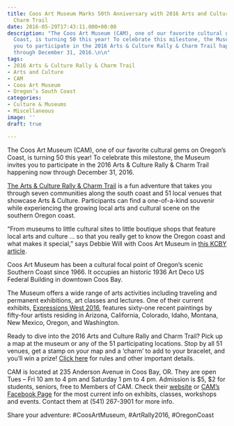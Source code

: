 ```yaml
---
title: Coos Art Museum Marks 50th Anniversary with 2016 Arts and Culture Rally and
  Charm Trail
date: 2016-05-29T17:43:11.000+00:00
description: "The Coos Art Museum (CAM), one of our favorite cultural gems on Oregon's
  Coast, is turning 50 this year! To celebrate this milestone, the Museum invites
  you to participate in the 2016 Arts & Culture Rally & Charm Trail happening now
  through December 31, 2016.\n\n"
tags:
- 2016 Arts & Culture Rally & Charm Trail
- Arts and Culture
- CAM
- Coos Art Museum
- Oregon’s South Coast
categories:
- Culture & Museums
- Miscellaneous
image: ''
draft: true

---
```

The Coos Art Museum (CAM), one of our favorite cultural gems on Oregon&#8217;s Coast, is turning 50 this year! To celebrate this milestone, the Museum invites you to participate in the 2016 Arts & Culture Rally & Charm Trail happening now through December 31, 2016.

<a href="http://www.coosart.org/2016-arts-culture-rally-charm-trail/" target="_blank">The Arts & Culture Rally & Charm Trail</a> is a fun adventure that takes you through seven communities along the south coast and 51 local venues that showcase Arts & Culture. Participants can find a one-of-a-kind souvenir while experiencing the growing local arts and cultural scene on the southern Oregon coast.

&#8220;From museums to little cultural sites to little boutique shops that feature local arts and culture &#8230; so that you really get to know the Oregon coast and what makes it special,&#8221; says Debbie Will with Coos Art Museum in <a href="http://kcby.com/news/local/coos-art-museum-celebrates-50-years-with-arts-culture-rally-charm-trail" target="_blank">this KCBY article</a>.

Coos Art Museum has been a cultural focal point of Oregon’s scenic Southern Coast since 1966. It occupies an historic 1936 Art Deco US Federal Building in downtown Coos Bay.

The Museum offers a wide range of arts activities including traveling and permanent exhibitions, art classes and lectures. One of their current exhibits, <a href="http://www.coosart.org/expressions-west-2016/" target="_blank">Expressions West 2016</a>, features sixty-one recent paintings by fifty-four artists residing in Arizona, California, Colorado, Idaho, Montana, New Mexico, Oregon, and Washington.

Ready to dive into the 2016 Arts and Culture Rally and Charm Trail? Pick up a map at the museum or any of the 51 participating locations. Stop by all 51 venues, get a stamp on your map and a &#8216;charm&#8217; to add to your bracelet, and you&#8217;ll win a prize! <a href="http://www.coosart.org/2016-arts-culture-rally-charm-trail/" target="_blank">Click here</a> for rules and other important details.

CAM is located at 235 Anderson Avenue in Coos Bay, OR. They are open Tues &#8211; Fri 10 am to 4 pm and Saturday 1 pm to 4 pm. Admission is $5, $2 for students, seniors, free to Members of CAM. Check their <a href="http://www.coosart.org/" target="_blank">website</a> or <a href="https://www.facebook.com/coosartmuseum" target="_blank">CAM&#8217;s Facebook Page</a> for the most current info on exhibits, classes, workshops and events. Contact them at (541) 267-3901 for more info.

Share your adventure: #CoosArtMuseum, #ArtRally2016, #OregonCoast